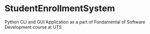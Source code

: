 # StudentEnrollmentSystem
Python CLI and GUI Application as a part of Fundamental of Software Development course at UTS
